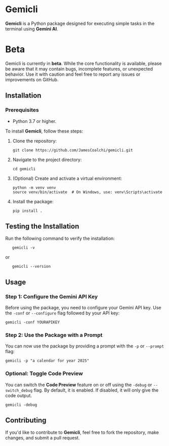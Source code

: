 # Gemicli

**Gemicli** is a Python package designed for executing simple tasks in the terminal using **Gemini AI**.

# Beta

Gemicli is currently in **beta**. While the core functionality is available, please be aware that it may contain bugs, incomplete features, or unexpected behavior. Use it with caution and feel free to report any issues or improvements on GitHub.

## Installation

### Prerequisites  
- Python 3.7 or higher. 

To install **Gemicli**, follow these steps:

1. Clone the repository:
   ```
   git clone https://github.com/JamesCoalchi/gemicli.git
   ```

2. Navigate to the project directory:
   ```
   cd gemicli
   ```
   
3. (Optional) Create and activate a virtual environment:
   ```
   python -m venv venv  
   source venv/bin/activate  # On Windows, use: venv\Scripts\activate  
   ```

4. Install the package:
   ```
   pip install .
   ```
## Testing the Installation

Run the following command to verify the installation:
```
   gemicli -v
```
or
```
   gemicli --version
```

## Usage

### Step 1: Configure the Gemini API Key

Before using the package, you need to configure your Gemini API key. Use the `-conf` or `--configure` flag followed by your API key:

```
gemicli -conf YOURAPIKEY
```

### Step 2: Use the Package with a Prompt

You can now use the package by providing a prompt with the `-p` or `--prompt` flag:

```
gemicli -p "a calendar for year 2025"
```

### Optional: Toggle Code Preview

You can switch the **Code Preview** feature on or off using the `-debug` or `--switch_debug` flag. By default, it is enabled. If disabled, it will only give the code output.

```
gemicli -debug
```

## Contributing

If you'd like to contribute to **Gemicli**, feel free to fork the repository, make changes, and submit a pull request.
